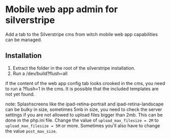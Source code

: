 # Mobile web app admin for silverstripe
Add a tab to the Silverstripe cms from witch mobile web app capabilities can be managed.

## Installation
1. Extract the folder in the root of the silverstripe installation.
2. Run a /dev/build?flush=all

if the content of the web app config tab looks crooked in the cms, you need to run a ?flush=1 in the cms. It is possible that the included templates are not yet found.

note: Splashscreens like the ipad-retina-portrait and ipad-retina-landscape can be bulky in size, sometimes 5mb in size,
you need to check the server settings if you are not allowed to upload files bigger than 2mb. This can be done in the php.ini file.
Change the value of `upload_max_filesize = 2M` to `upload_max_filesize = 5M` or more.
Sometimes you'll also have to change the value `post_max_size`.